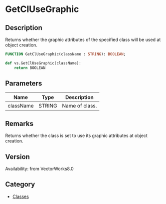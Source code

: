 # GetClUseGraphic

## Description
Returns whether the graphic attributes of the specified class will be used at object creation.

```pascal
FUNCTION GetClUseGraphic(className : STRING): BOOLEAN;
```

```python
def vs.GetClUseGraphic(className):
    return BOOLEAN
```

## Parameters
|Name|Type|Description|
|---|---|---|
|className|STRING|Name of class.|

## Remarks
Returns whether the class is set to use its graphic attributes at object creation.

## Version
Availability: from VectorWorks8.0

## Category
* [Classes](../Categories/Classes.md)
